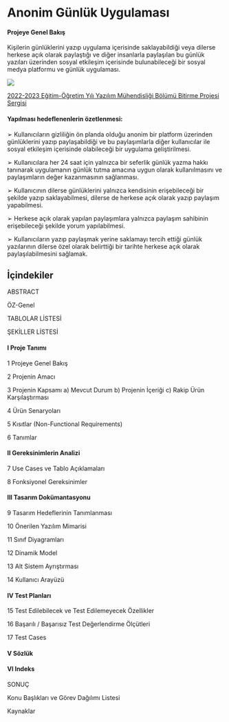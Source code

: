 # Anonim Günlük Uygulaması

#### Projeye Genel Bakış

Kişilerin günlüklerini yazıp uygulama içerisinde saklayabildiği veya dilerse herkese açık olarak
paylaştığı ve diğer insanlarla paylaşılan bu günlük yazıları üzerinden sosyal etkileşim içerisinde
bulunabileceği bir sosyal medya platformu ve günlük uygulaması.

<img src="https://www.beykent.edu.tr/images/default-source/sanal-galeri/2022-2023-akademi-k-yili-yazilim-m%C3%BChendi-sli-%C4%9Fi-b%C3%B6l%C3%BCm%C3%BC-bi-ti-rme-projesi-di-ji-tal-sergi-si/8.jpg?sfvrsn=109ea500_2">

<a href= "https://www.beykent.edu.tr/dijital-sergiler/2022-2023-e%C4%9Fitim-%C3%B6%C4%9Fretim-y%C4%B1l%C4%B1-yaz%C4%B1l%C4%B1m-m%C3%BChendisli%C4%9Fi-b%C3%B6l%C3%BCm%C3%BC-bitirme-projesi-sergisi/images/default-source/sanal-galeri/2022-2023-akademi-k-yili-yazilim-m%C3%BChendi-sli-%C4%9Fi-b%C3%B6l%C3%BCm%C3%BC-bi-ti-rme-projesi-di-ji-tal-sergi-si/8">2022-2023 Eğitim-Öğretim Yılı Yazılım Mühendisliği Bölümü Bitirme Projesi Sergisi</a>
#### Yapılması hedeflenenlerin özetlenmesi:

➢ Kullanıcıların gizliliğin ön planda olduğu anonim bir platform üzerinden günlüklerini
yazıp paylaşabildiği ve bu paylaşımlarla diğer kullanıcılar ile sosyal etkileşim içerisinde
olabileceği bir uygulama geliştirilmesi.


➢ Kullanıcılara her 24 saat için yalnızca bir seferlik günlük yazma hakkı tanınarak
uygulamanın günlük tutma amacına uygun olarak kullanılmasını ve paylaşımların değer
kazanmasının sağlanması.


➢ Kullanıcının dilerse günlüklerini yalnızca kendisinin erişebileceği bir şekilde yazıp
saklayabilmesi, dilerse de herkese açık olarak yazıp paylaşım yapabilmesi.


➢ Herkese açık olarak yapılan paylaşımlara yalnızca paylaşım sahibinin erişebileceği
şekilde yorum yapılabilmesi.


➢ Kullanıcıların yazıp paylaşmak yerine saklamayı tercih ettiği günlük yazılarının dilerse
özel olarak belirttiği bir tarihte herkese açık olarak paylaşılabilmesini sağlamak.

## İçindekiler

ABSTRACT

ÖZ-Genel

TABLOLAR LİSTESİ

ŞEKİLLER LİSTESİ

#### I Proje Tanımı
1 Projeye Genel Bakış

2 Projenin Amacı

3 Projenin Kapsamı
  a) Mevcut Durum
  b) Projenin İçeriği
  c) Rakip Ürün Karşılaştırması
  
4 Ürün Senaryoları

5 Kısıtlar (Non-Functional Requirements)

6 Tanımlar

#### II Gereksinimlerin Analizi
7 Use Cases ve Tablo Açıklamaları

8 Fonksiyonel Gereksinimler

#### III Tasarım Dokümantasyonu
9 Tasarım Hedeflerinin Tanımlanması

10 Önerilen Yazılım Mimarisi

11 Sınıf Diyagramları

12 Dinamik Model

13 Alt Sistem Ayrıştırması

14 Kullanıcı Arayüzü

#### IV Test Planları
15 Test Edilebilecek ve Test Edilemeyecek Özellikler

16 Başarılı / Başarısız Test Değerlendirme Ölçütleri

17 Test Cases 

#### V Sözlük 
#### VI Indeks

SONUÇ

Konu Başlıkları ve Görev Dağılımı Listesi

Kaynaklar
